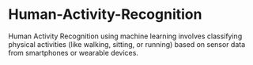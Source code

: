 # Human-Activity-Recognition
Human Activity Recognition using machine learning involves classifying physical activities (like walking, sitting, or running) based on sensor data from smartphones or wearable devices. 
